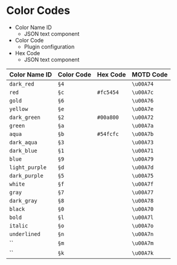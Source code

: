 # Color Codes
* Color Name ID
  * JSON text component
* Color Code
  * Plugin configuration
* Hex Code
  * JSON text component

Color Name ID | Color Code | Hex Code | MOTD Code
------------- | ---------- | -------- | ---------
`dark_red`    | `§4`       |          | `\u00A74`
`red`         | `§c`       |`#fc5454` | `\u00A7c`
`gold`        | `§6`       |          | `\u00A76`
`yellow`      | `§e`       |          | `\u00A7e`
`dark_green`  | `§2`       |`#00a800` | `\u00A72`
`green`       | `§a`       |          | `\u00A7a`
`aqua`        | `§b`       |`#54fcfc` | `\u00A7b`
`dark_aqua`   | `§3`       |          | `\u00A73`
`dark_blue`   | `§1`       |          | `\u00A71`
`blue`        | `§9`       |          | `\u00A79`
`light_purple`| `§d`       |          | `\u00A7d`
`dark_purple` | `§5`       |          | `\u00A75`
`white`       | `§f`       |          | `\u00A7f`
`gray`        | `§7`       |          | `\u00A77`
`dark_gray`   | `§8`       |          | `\u00A78`
`black`       | `§0`       |          | `\u00A70`
`bold`        | `§l`       |          | `\u00A7l`
`italic`      | `§o`       |          | `\u00A7o`
`underlined`  | `§n`       |          | `\u00A7n`
``       | `§m`       |          | `\u00A7m`
``       | `§k`       |          | `\u00A7k`